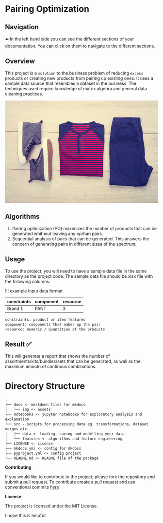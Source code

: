 Pairing Optimization
==============

## Navigation
⬅️ In the left hand side you can see the different sections of your documentation. 
You can click on them to navigate to the different sections.

## Overview

This project is a `solution` to the business problem of reducing `excess` products or creating new products from pairing up existing ones. It uses a sample data source that resembles a dataset in the business. The techniques used require knowledge of matrix algebra and general data cleaning practices.

![Pairs](img\suggestion.jpg)

## Algorithms

1.  Pairing optimization (PO) maximizes the number of products that can be generated whithout leaving any oprhan pairs.
2.  Sequential analysis of pairs that can be generated. This answers the concern of generating pairs in different sizes of the spectrum.

## Usage

To use the project, you will need to have a sample data file in the same directory as the project code. The sample data file should be xlsx file with the following columns:

!!! example
    Input data format

| constraints | component | resource |
|-------------|-----------|----------|
| Brand 1     | PANT      | 3        |

    constraints: product or item features
    component: components that makes up the pair
    resource: numeric / quantities of the products


## Result ✅
This will generate a report that shows the number of assortments/kits/bundles/sets that can be generated, as well as the maximum amoutn of continous combinations.

Directory Structure
==============

    .
    ├── docs <- markdown files for mkdocs
    │   └── img <- assets
    ├── notebooks <- jupyter notebooks for exploratory analysis and explanation
    └── src - scripts for processing data eg. transformations, dataset merges etc.
    │   ├── data <- loading, saving and modelling your data
    │   └── features <- algorithms and feature engineering
    ├── LICENSE <- License
    ├── mkdocs.yml <- config for mkdocs
    ├── pyproject.yml <- config project
    └── README.md <- README file of the package

**Contributing**

If you would like to contribute to the project, please fork the repository and submit a pull request.
To contribute create a pull request and use conventional commits [here](https://www.conventionalcommits.org/en/v1.0.0/#summary)

**License**

The project is licensed under the MIT License.

I hope this is helpful!
